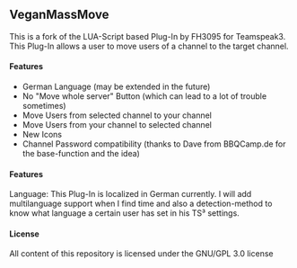 ## VeganMassMove

This is a fork of the LUA-Script based Plug-In by FH3095 for Teamspeak3.
This Plug-In allows a user to move users of a channel to the target channel.


#### Features
- German Language (may be extended in the future)
- No "Move whole server" Button (which can lead to a lot of trouble sometimes)
- Move Users from selected channel to your channel
- Move Users from your channel to selected channel
- New Icons
- Channel Password compatibility (thanks to Dave from BBQCamp.de for the base-function and the idea)

#### Features
Language: This Plug-In is localized in German currently.
I will add multilanguage support when I find time and also a detection-method to know what language a certain user has set in his TS³ settings.

#### License
All content of this repository is licensed under the GNU/GPL 3.0 license
